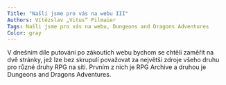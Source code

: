 ```yaml
---
Title: "Našli jsme pro vás na webu III"
Authors: Vítězslav „Vitus“ Pilmaier
Tags: Našli jsme pro vás na webu, Dungeons and Dragons Adventures
Color: gray
---
```

V dnešním díle putování po zákoutích webu bychom se chtěli zaměřit na dvě stránky, jež lze bez skrupulí považovat za největší zdroje všeho druhu pro různé druhy RPG na síti. Prvním z nich je RPG Archive a druhou je Dungeons and Dragons Adventures.
